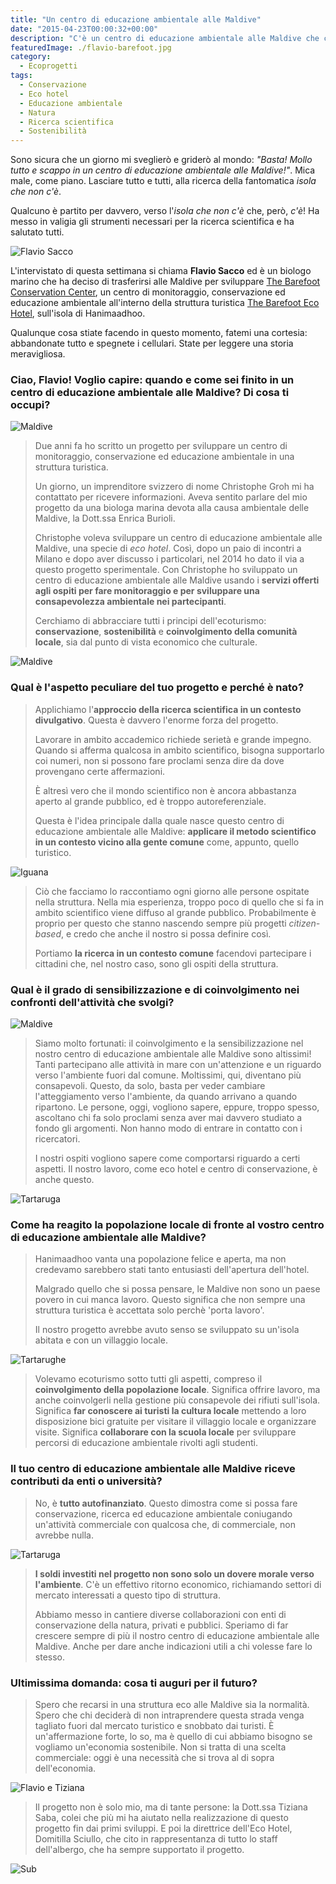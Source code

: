 ```yaml
---
title: "Un centro di educazione ambientale alle Maldive"
date: "2015-04-23T00:00:32+00:00"
description: "C'è un centro di educazione ambientale alle Maldive che conduce anche attività di conservazione e di monitoraggio di flora e fauna."
featuredImage: ./flavio-barefoot.jpg
category:
  - Ecoprogetti
tags:
  - Conservazione
  - Eco hotel
  - Educazione ambientale
  - Natura
  - Ricerca scientifica
  - Sostenibilità
---
```


Sono sicura che un giorno mi sveglierò e griderò al mondo: _"Basta! Mollo tutto e scappo in un centro di educazione ambientale alle Maldive!"_. Mica male, come piano.
Lasciare tutto e tutti, alla ricerca della fantomatica _isola che non c'è_.

Qualcuno è partito per davvero, verso l'_isola che non c'è_ che, però, _c'è_! Ha messo in valigia gli strumenti necessari per la ricerca scientifica e ha salutato tutti.

![Flavio Sacco](./flavio-barefoot.jpg)

L'intervistato di questa settimana si chiama **Flavio Sacco** ed è un biologo marino che ha deciso di trasferirsi alle Maldive per sviluppare [The Barefoot Conservation Center](http://www.thebarefoot.com/portfolio-normal-layout/maldives-conservation-center/), un centro di monitoraggio, conservazione ed educazione ambientale all'interno della struttura turistica [The Barefoot Eco Hotel](http://www.thebarefoot.com), sull'isola di Hanimaadhoo.

Qualunque cosa stiate facendo in questo momento, fatemi una cortesia: abbandonate tutto e spegnete i cellulari.
State per leggere una storia meravigliosa.

### Ciao, Flavio! Voglio capire: quando e come sei finito in un centro di educazione ambientale alle Maldive? Di cosa ti occupi?

![Maldive](./0004.jpg)

> Due anni fa ho scritto un progetto per sviluppare un centro di monitoraggio, conservazione ed educazione ambientale in una struttura turistica.
>
> Un giorno, un imprenditore svizzero di nome Christophe Groh mi ha contattato per ricevere informazioni. Aveva sentito parlare del mio progetto da una biologa marina devota alla causa ambientale delle Maldive, la Dott.ssa Enrica Burioli.
>
> Christophe voleva sviluppare un centro di educazione ambientale alle Maldive, una specie di _eco hotel_. Così, dopo un paio di incontri a Milano e dopo aver discusso i particolari, nel 2014 ho dato il via a questo progetto sperimentale. Con Christophe ho sviluppato un centro di educazione ambientale alle Maldive usando i **servizi offerti agli ospiti per fare monitoraggio e per sviluppare una consapevolezza ambientale nei partecipanti**.
>
> Cerchiamo di abbracciare tutti i principi dell'ecoturismo: **conservazione**, **sostenibilità** e **coinvolgimento della comunità locale**, sia dal punto di vista economico che culturale.

![Maldive](./0003.jpg)

### Qual è l'aspetto peculiare del tuo progetto e perché è nato?

> Applichiamo l'**approccio della ricerca scientifica in un contesto divulgativo**. Questa è davvero l'enorme forza del progetto.
>
> Lavorare in ambito accademico richiede serietà e grande impegno. Quando si afferma qualcosa in ambito scientifico, bisogna supportarlo coi numeri, non si possono fare proclami senza dire da dove provengano certe affermazioni.
>
> È altresì vero che il mondo scientifico non è ancora abbastanza aperto al grande pubblico, ed è troppo autoreferenziale.
>
> Questa è l'idea principale dalla quale nasce questo centro di educazione ambientale alle Maldive: **applicare il metodo scientifico in un contesto vicino alla gente comune** come, appunto, quello turistico.

![Iguana](./P1030484.jpg)

> Ciò che facciamo lo raccontiamo ogni giorno alle persone ospitate nella struttura.
> Nella mia esperienza, troppo poco di quello che si fa in ambito scientifico viene diffuso al grande pubblico. Probabilmente è proprio per questo che stanno nascendo sempre più progetti _citizen-based_, e credo che anche il nostro si possa definire così.
>
> Portiamo **la ricerca in un contesto comune** facendovi partecipare i cittadini che, nel nostro caso, sono gli ospiti della struttura.

### Qual è il grado di sensibilizzazione e di coinvolgimento nei confronti dell'attività che svolgi?

![Maldive](./0052.jpg)

> Siamo molto fortunati: il coinvolgimento e la sensibilizzazione nel nostro centro di educazione ambientale alle Maldive sono altissimi!
> Tanti partecipano alle attività in mare con un'attenzione e un riguardo verso l'ambiente fuori dal comune. Moltissimi, qui, diventano più consapevoli. Questo, da solo, basta per veder cambiare l'atteggiamento verso l'ambiente, da quando arrivano a quando ripartono.
> Le persone, oggi, vogliono sapere, eppure, troppo spesso, ascoltano chi fa solo proclami senza aver mai davvero studiato a fondo gli argomenti. Non hanno modo di entrare in contatto con i ricercatori.
>
> I nostri ospiti vogliono sapere come comportarsi riguardo a certi aspetti. Il nostro lavoro, come eco hotel e centro di conservazione, è anche questo.

![Tartaruga](./0321.jpg)

### Come ha reagito la popolazione locale di fronte al vostro centro di educazione ambientale alle Maldive?

> Hanimaadhoo vanta una popolazione felice e aperta, ma non credevamo sarebbero stati tanto entusiasti dell'apertura dell'hotel.
>
> Malgrado quello che si possa pensare, le Maldive non sono un paese povero in cui manca lavoro. Questo significa che non sempre una struttura turistica è accettata solo perchè 'porta lavoro'.
>
> Il nostro progetto avrebbe avuto senso se sviluppato su un'isola abitata e con un villaggio locale.

![Tartarughe](./turtles.jpg)

> Volevamo ecoturismo sotto tutti gli aspetti, compreso il **coinvolgimento della popolazione locale**. Significa offrire lavoro, ma anche coinvolgerli nella gestione più consapevole dei rifiuti sull'isola. Significa **far conoscere ai turisti la cultura locale** mettendo a loro disposizione bici gratuite per visitare il villaggio locale e organizzare visite. Significa **collaborare con la scuola locale** per sviluppare percorsi di educazione ambientale rivolti agli studenti.

### Il tuo centro di educazione ambientale alle Maldive riceve contributi da enti o università?

> No, è **tutto autofinanziato**. Questo dimostra come si possa fare conservazione, ricerca ed educazione ambientale coniugando un'attività commerciale con qualcosa che, di commerciale, non avrebbe nulla.

![Tartaruga](./7026.jpg)

> **I soldi investiti nel progetto non sono solo un dovere morale verso l'ambiente**. C'è un effettivo ritorno economico, richiamando settori di mercato interessati a questo tipo di struttura.
>
> Abbiamo messo in cantiere diverse collaborazioni con enti di conservazione della natura, privati e pubblici. Speriamo di far crescere sempre di più il nostro centro di educazione ambientale alle Maldive. Anche per dare anche indicazioni utili a chi volesse fare lo stesso.

### Ultimissima domanda: cosa ti auguri per il futuro?

> Spero che recarsi in una struttura eco alle Maldive sia la normalità. Spero che chi deciderà di non intraprendere questa strada venga tagliato fuori dal mercato turistico e snobbato dai turisti. È un'affermazione forte, lo so, ma è quello di cui abbiamo bisogno se vogliamo un'economia sostenibile. Non si tratta di una scelta commerciale: oggi è una necessità che si trova al di sopra dell'economia.

![Flavio e Tiziana](./flavio-e-tiziana.jpg)

> Il progetto non è solo mio, ma di tante persone: la Dott.ssa Tiziana Saba, colei che più mi ha aiutato nella realizzazione di questo progetto fin dai primi sviluppi. E poi la direttrice dell'Eco Hotel, Domitilla Sciullo, che cito in rappresentanza di tutto lo staff dell'albergo, che ha sempre supportato il progetto.

![Sub](./P1030544.jpg)

